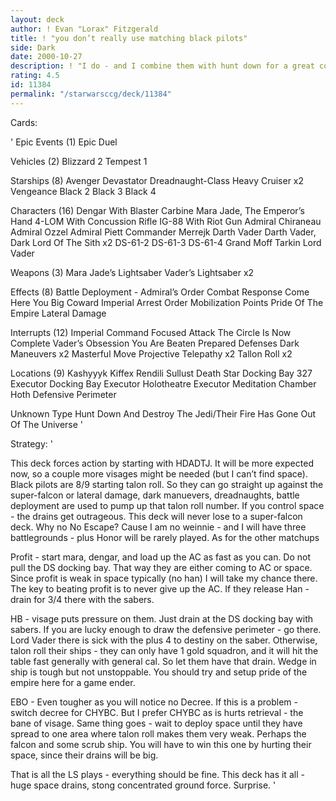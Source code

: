```yaml
---
layout: deck
author: ! Evan "Lorax" Fitzgerald
title: ! "you don’t really use matching black pilots"
side: Dark
date: 2000-10-27
description: ! "I do - and I combine them with hunt down for a great combination.	I am sure you will all think it sucks, but give it a try - strategy is essential."
rating: 4.5
id: 11384
permalink: "/starwarsccg/deck/11384"
---
```

Cards: 

'
Epic Events (1)
Epic Duel

Vehicles (2)
Blizzard 2
Tempest 1

Starships (8)
Avenger
Devastator
Dreadnaught-Class Heavy Cruiser  x2
Vengeance
Black 2
Black 3
Black 4

Characters (16)
Dengar With Blaster Carbine
Mara Jade, The Emperor’s Hand
4-LOM With Concussion Rifle
IG-88 With Riot Gun
Admiral Chiraneau
Admiral Ozzel
Admiral Piett
Commander Merrejk
Darth Vader
Darth Vader, Dark Lord Of The Sith  x2
DS-61-2
DS-61-3
DS-61-4
Grand Moff Tarkin
Lord Vader

Weapons (3)
Mara Jade’s Lightsaber
Vader’s Lightsaber  x2

Effects (8)
Battle Deployment - Admiral’s Order
Combat Response
Come Here You Big Coward
Imperial Arrest Order
Mobilization Points
Pride Of The Empire
Lateral Damage

Interrupts (12)
Imperial Command
Focused Attack
The Circle Is Now Complete
Vader’s Obsession
You Are Beaten
Prepared Defenses
Dark Maneuvers	x2
Masterful Move
Projective Telepathy  x2
Tallon Roll  x2

Locations (9)
Kashyyyk
Kiffex
Rendili
Sullust
Death Star Docking Bay 327
Executor Docking Bay
Executor Holotheatre
Executor Meditation Chamber
Hoth Defensive Perimeter

Unknown Type
Hunt Down And Destroy The Jedi/Their Fire Has Gone Out Of The Universe
'

Strategy: '

This deck forces action by starting with HDADTJ.  It will be more expected now, so a couple more visages might be needed (but I can’t find space).  Black pilots are 8/9 starting talon roll.  So they can go straight up against the super-falcon or lateral damage, dark manuevers, dreadnaughts, battle deployment are used to pump up that talon roll number.  If you control space - the drains get outrageous.	This deck will never lose to a super-falcon deck.  Why no No Escape? Cause I am no weinnie - and I will have three battlegrounds - plus Honor will be rarely played.  As for the other matchups

Profit - start mara, dengar, and load up the AC as fast as you can.  Do not pull the DS docking bay.  That way they are either coming to AC or space.  Since profit is weak in space typically (no han) I will take my chance there.  The key to beating profit is to never give up the AC.  If they release Han - drain for 3/4 there with the sabers.

HB - visage puts pressure on them.  Just drain at the DS docking bay with sabers.  If you are lucky enough to draw the defensive perimeter - go there.	Lord Vader there is sick with the plus 4 to destiny on the saber.  Otherwise, talon roll their ships - they can only have 1 gold squadron, and it will hit the table fast generally with general cal.  So let them have that drain.  Wedge in ship is tough but not unstoppable.  You should try and setup pride of the empire here for a game ender.

EBO - Even tougher as you will notice no Decree.  If this is a problem - switch decree for CHYBC.  But I prefer CHYBC as is hurts retrieval - the bane of visage.  Same thing goes - wait to deploy space until they have spread to one area where talon roll makes them very weak.  Perhaps the falcon and some scrub ship.  You will have to win this one by hurting their space, since their drains will be big.

That is all the LS plays - everything should be fine.  This deck has it all - huge space drains, stong concentrated ground force.  Surprise. '
